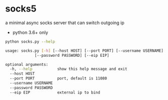 # socks5
a minimal async socks server that can switch outgoing ip

- python 3.6+ only

```bash
python socks.py --help

usage: socks.py [-h] [--host HOST] [--port PORT] [--username USERNAME]
             [--password PASSWORD] [--eip EIP]

optional arguments:
  -h, --help           show this help message and exit
  --host HOST
  --port PORT          port, default is 11080
  --username USERNAME
  --password PASSWORD
  --eip EIP            external ip to bind
```
